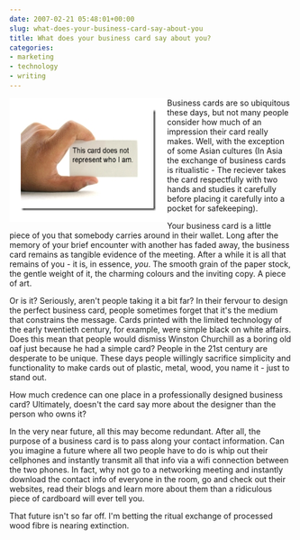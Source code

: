 ```yaml
---
date: 2007-02-21 05:48:01+00:00
slug: what-does-your-business-card-say-about-you
title: What does your business card say about you?
categories:
- marketing
- technology
- writing
---
```



<img align="left" style="border:20px solid white" src="/images/card_thumb2.jpg">

Business cards are so ubiquitous these days, but not many people consider how much of an impression their card really makes. Well, with the exception of some Asian cultures (In Asia the exchange of business cards is ritualistic - The reciever takes the card respectfully with two hands and studies it carefully before placing it carefully into a pocket for safekeeping).      




Your business card is a little piece of you that somebody carries around in their wallet. Long after the memory of your brief encounter with another has faded away, the business card remains as tangible evidence of the meeting. After a while it is all that remains of you - it is, in essence, _you_. The smooth grain of the paper stock, the gentle weight of it, the charming colours and the inviting copy. A piece of art. 




Or is it? Seriously, aren't people taking it a bit far? In their fervour to design the perfect business card, people sometimes forget that it's the medium that constrains the message. Cards printed with the limited technology of the early twentieth century, for example, were simple black on white affairs. Does this mean that people would dismiss Winston Churchill as a boring old oaf just because he had a simple card? People in the 21st century are desperate to be unique. These days people willingly sacrifice simplicity and functionality to make cards out of plastic, metal, wood, you name it - just to stand out.  




How much credence can one place in a professionally designed business card? Ultimately, doesn't the card say more about the designer than the person who owns it?




In the very near future, all this may become redundant. After all, the purpose of a business card is to pass along your contact information. Can you imagine a future where all two people have to do is whip out their cellphones and instantly transmit all that info via a wifi connection between the two phones. In fact, why not go to a networking meeting and instantly download the contact info of everyone in the room, go and check out their websites, read their blogs and learn more about them than a ridiculous piece of cardboard will ever tell you.




That future isn't so far off. I'm betting the ritual exchange of processed wood fibre is nearing extinction.



